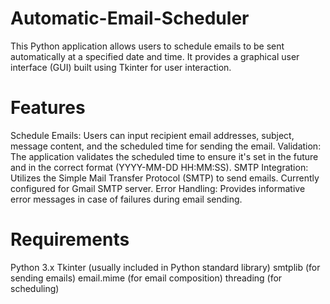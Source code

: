 # Automatic-Email-Scheduler
This Python application allows users to schedule emails to be sent automatically at a specified date and time. It provides a graphical user interface (GUI) built using Tkinter for user interaction.

# Features
Schedule Emails: Users can input recipient email addresses, subject, message content, and the scheduled time for sending the email.
Validation: The application validates the scheduled time to ensure it's set in the future and in the correct format (YYYY-MM-DD HH:MM:SS).
SMTP Integration: Utilizes the Simple Mail Transfer Protocol (SMTP) to send emails. Currently configured for Gmail SMTP server.
Error Handling: Provides informative error messages in case of failures during email sending.

# Requirements
Python 3.x
Tkinter (usually included in Python standard library)
smtplib (for sending emails)
email.mime (for email composition)
threading (for scheduling)
